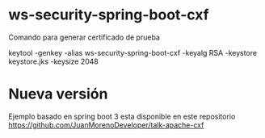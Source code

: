 # ws-security-spring-boot-cxf

Comando para generar certificado de prueba

keytool -genkey -alias ws-security-spring-boot-cxf -keyalg RSA -keystore keystore.jks -keysize 2048

# Nueva versión
Ejemplo basado en spring boot 3 esta disponible en este repositorio https://github.com/JuanMorenoDeveloper/talk-apache-cxf

